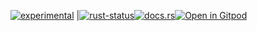 <!--{ generate.module_header.start() }-->
 [![experimental](https://raster.shields.io/static/v1?label=&message=experimental&color=orange)](https://github.com/emersion/stability-badges#experimental) |[![rust-status](https://github.com/Wandalen/wTools/actions/workflows/module_test_experimental_b_push.yml/badge.svg)](https://github.com/Wandalen/wTools/actions/workflows/module_test_experimental_b_push.yml)[![docs.rs](https://img.shields.io/docsrs/test_experimental_b?color=e3e8f0&logo=docs.rs)](https://docs.rs/test_experimental_b)[![Open in Gitpod](https://raster.shields.io/static/v1?label=try&message=online&color=eee&logo=gitpod&logoColor=eee)](https://gitpod.io/#RUN_PATH=.,SAMPLE_FILE=sample%2Frust%2Ftest_experimental_b_trivial%2Fsrc%2Fmain.rs,RUN_POSTFIX=--example%20test_experimental_b_trivial/https://github.com/Wandalen/wTools)
<!--{ generate.module_header.end }-->
